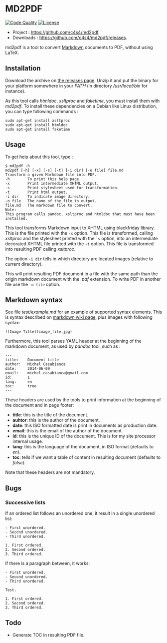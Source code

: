 MD2PDF
======

<!--
[![Build Status](https://travis-ci.org/c4s4/md2pdf.svg?branch=master)](https://travis-ci.org/c4s4/md2pdf)
-->
[![Code Quality](https://goreportcard.com/badge/github.com/c4s4/md2pdf)](https://goreportcard.com/report/github.com/c4s4/md2pdf)
[![License](https://img.shields.io/badge/License-Apache%202.0-blue.svg)](https://opensource.org/licenses/Apache-2.0)
<!--
[![Coverage Report](https://coveralls.io/repos/github/c4s4/md2pdf/badge.svg?branch=master)](https://coveralls.io/github/c4s4/md2pdf?branch=master)
-->

- Project :   <https://github.com/c4s4/md2pdf>.
- Downloads : <https://github.com/c4s4/md2pdf/releases>.

md2pdf is a tool to convert [Markdown](https://en.wikipedia.org/wiki/Markdown)
documents to PDF, without using LaTeX.

Installation
------------

Download the archive on 
[the releases page](https://github.com/c4s4/md2pdf/releases). Unzip it and
put the binary for your platform somewhere in your *PATH* (in directory
*/usr/local/bin* for instance).

As this tool calls *htmldoc*, *xsltproc* and *faketime*, you must install them
with *md2pdf*. To install these dependencies on a Debian like Linux 
distribution, you can type following commands :

	sudo apt-get install xsltproc
	sudo apt-get install htmldoc
    sudo apt-get install faketime

Usage
-----

To get help about this tool, type :

    $ md2pdf -h
    md2pdf [-h] [-x] [-s] [-t] [-i dir] [-o file] file.md
    Transform a given Markdown file into PDF.
    -h        To print this help page.
    -x        Print intermediate XHTML output.
    -s        Print stylesheet used for transformation.
    -t        Print html output.
    -i dir    To indicate image directory.
    -o file   The name of the file to output.
    file.md   The markdown file to convert.
    Note:
    This program calls pandoc, xsltproc and htmldoc that must have been installed.

This tool transforms Markdown input to XHTML using blackfriday library. This
is the file printed with the `-x` option. This file is transformed, calling 
*xsltproc* and the stylesheet printed with the ̀`-s` option, into an intermediate
decorated XHTML file printed with the `-t` option. This file is transformed into
resulting PDF calling *xsltproc*.

The option `-i dir` tells in which directory are located images (relative to
current directory).

This will print resulting PDF document in a file with the same path than the
origin markdown document with the *.pdf* extension. To write PDF in another file
use the `-o file` option.

Markdown syntax
---------------

See file *test/example.md* for an example of supported syntax elements. This is
syntax described on [markdown wiki page](http://en.wikipedia.org/wiki/Markdown),
plus images with following syntax:

    ![Image Title](image_file.jpg)

Furthermore, this tool parses YAML header at the beginning of the markdown
document, as used by *pandoc* tool, such as :

    ---
    title:    Document title
    author:   Michel Casabianca
    date:     2014-06-09
    email:    michel.casabianca@gmail.com
    id:       1
	lang:     en
	toc:      true
    ---

These headers are used by the tools to print information at the beginning of
the document and in page footer:

- **title**: this is the title of the document.
- **auhtor**: this is the author of the document.
- **date**: this ISO formatted date is print in documents as production date.
- **email**: this is the email of the author of the document.
- **id**: this is the unique ID of the document. This is for my site processor
  internal usage.
- **lang**: this is the language of the document, in ISO format (defaults to
  *en*).
- **toc**: tells if we want a table of content in resulting document (defaults
  to *false*).

Note that these headers are not mandatory.

Bugs
----

### Successive lists

If an ordered list follows an unordered one, it result in a single unordered
list:

    - First unordered.
    - Second unordered.
    - Third unordered.
    
    1. First ordered.
    2. Second ordered.
    3. Third ordered.

If there is a paragraph between, it works:

    - First unordered.
    - Second unordered.
    - Third unordered.
    
    Test.
    
    1. First ordered.
    2. Second ordered.
    3. Third ordered.

Todo
----

- Generate TOC in resulting PDF file.

